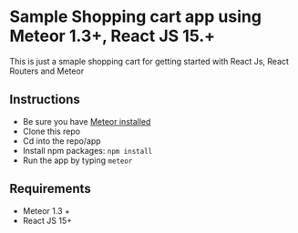 # Sample Shopping cart app using Meteor 1.3+, React JS 15.+

This is just a smaple shopping cart for getting started with React Js, React Routers and Meteor


## Instructions
- Be sure you have [Meteor installed](https://www.meteor.com/install)
- Clone this repo
- Cd into the repo/app
- Install npm packages: ```npm install```
- Run the app by typing ```meteor```


## Requirements

- Meteor 1.3 +
- React JS 15+